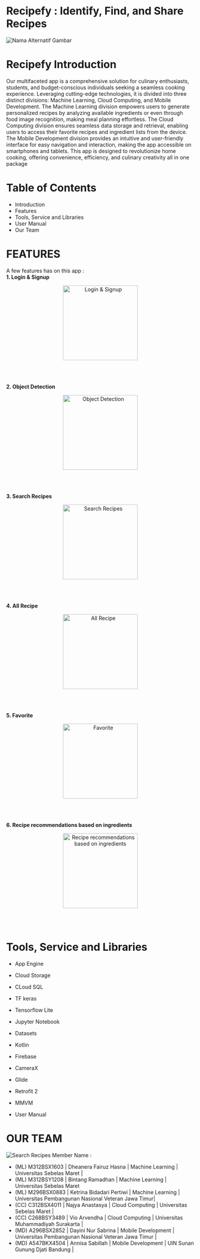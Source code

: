 # **Recipefy : Identify, Find, and Share Recipes** #

![Nama Alternatif Gambar](https://storage.googleapis.com/recipefy-407103.appspot.com/images/profile/1.png)

# Recipefy Introduction
Our multifaceted app is a comprehensive solution for culinary enthusiasts, students, and budget-conscious individuals seeking a seamless cooking experience. Leveraging cutting-edge technologies, it is divided into three distinct divisions: Machine Learning, Cloud Computing, and Mobile Development. The Machine Learning division empowers users to generate personalized recipes by analyzing available ingredients or even through food image recognition, making meal planning effortless. The Cloud Computing division ensures seamless data storage and retrieval, enabling users to access their favorite recipes and ingredient lists from the device. The Mobile Development division provides an intuitive and user-friendly interface for easy navigation and interaction, making the app accessible on smartphones and tablets. This app is designed to revolutionize home cooking, offering convenience, efficiency, and culinary creativity all in one package

# Table of Contents
  * Introduction
  * Features
  * Tools, Service and Libraries
  * User Manual
  * Our Team
  
# FEATURES
A few features has on this app : <br>
**1. Login & Signup** <br>
<p align="center">
  <img src="https://storage.googleapis.com/recipefy-407103.appspot.com/images/profile/login.png" alt="Login & Signup" width="200">
</p>
<br><br>

**2. Object Detection** <br>
<p align="center">
  <img src="https://storage.googleapis.com/recipefy-407103.appspot.com/images/profile/objectDetection.png" alt="Object Detection" width="200">
</p>
<br><br>

**3. Search Recipes** <br>
<p align="center">
  <img src="https://storage.googleapis.com/recipefy-407103.appspot.com/images/profile/search.png" alt="Search Recipes" width="200">
</p>
<br><br>

**4. All Recipe** <br>
<p align="center">
  <img src="https://storage.googleapis.com/recipefy-407103.appspot.com/images/profile/allrecipe.png" alt="All Recipe" width="200">
</p>
<br><br>

**5. Favorite** <br>
<p align="center">
  <img src="https://storage.googleapis.com/recipefy-407103.appspot.com/images/profile/favorite.png" alt="Favorite" width="200">
</p>
<br><br>

**6. Recipe recommendations based on ingredients** <br>
<p align="center">
  <img src="https://storage.googleapis.com/recipefy-407103.appspot.com/images/profile/ingredients.png" alt="Recipe recommendations based on ingredients" width="200">
</p>
<br><br>


# Tools, Service and Libraries
* App Engine
* Cloud Storage
* CLoud SQL
* TF keras
* Tensorflow Lite
* Jupyter Notebook
* Datasets
* Kotlin
* Firebase
* CameraX
* Glide
* Retrofit 2  
* MMVM

* User Manual

# OUR TEAM
![Search Recipes](https://storage.googleapis.com/recipefy-407103.appspot.com/images/profile/team.png)
Member Name :
* (ML) M312BSX1603 | Dheanera Fairuz Hasna | Machine Learning | Universitas Sebelas Maret |
* (ML) M312BSY1208 | Bintang Ramadhan | Machine Learning | Universitas Sebelas Maret 
* (ML) M296BSX0883 | Ketrina Bidadari Pertiwi | Machine Learning | Universitas Pembangunan Nasional Veteran Jawa Timur|
* (CC) C312BSX4011 | Najya Anastasya | Cloud Computing | Universitas Sebelas Maret |
* (CC) C268BSY3489 | Vio Arvendha | Cloud Computing | Universitas Muhammadiyah Surakarta |
* (MD) A296BSX2852 | Dayini Nur Sabrina | Mobile Development | Universitas Pembangunan Nasional Veteran Jawa Timur |
* (MD) A547BKX4504 | Annisa Sabillah | Mobile Development | UIN Sunan Gunung Djati Bandung |
